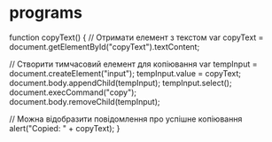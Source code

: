 # programs
function copyText() {
  // Отримати елемент з текстом
  var copyText = document.getElementById("copyText").textContent;

  // Створити тимчасовий елемент для копіювання
  var tempInput = document.createElement("input");
  tempInput.value = copyText;
  document.body.appendChild(tempInput);
  tempInput.select();
  document.execCommand("copy");
  document.body.removeChild(tempInput);

  // Можна відобразити повідомлення про успішне копіювання
  alert("Copied: " + copyText);
}
